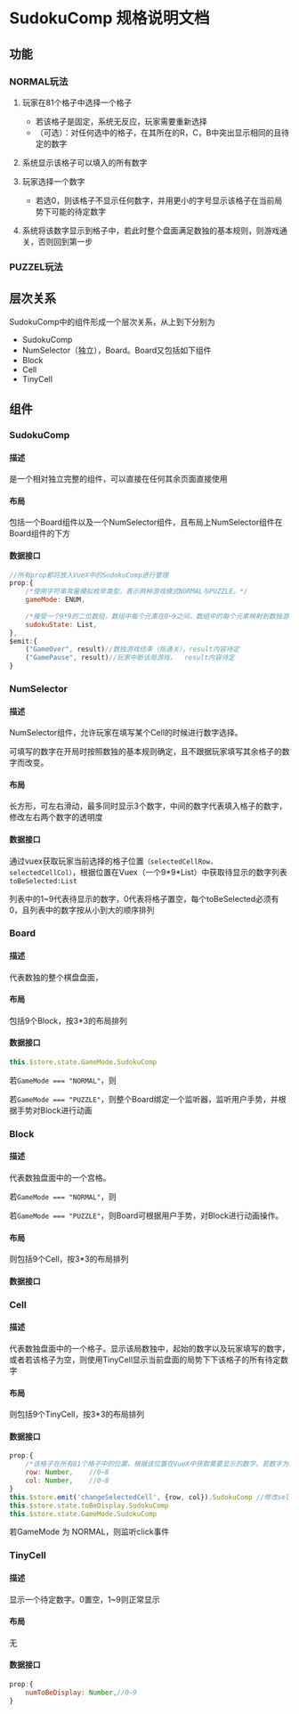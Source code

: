 # SudokuComp 规格说明文档

## 功能

### NORMAL玩法

1. 玩家在81个格子中选择一个格子
   * 若该格子是固定，系统无反应，玩家需要重新选择
   * （可选）：对任何选中的格子，在其所在的R，C，B中突出显示相同的且待定的数字
2. 系统显示该格子可以填入的所有数字
3. 玩家选择一个数字
   * 若选0，则该格子不显示任何数字，并用更小的字号显示该格子在当前局势下可能的待定数字

4. 系统将该数字显示到格子中，若此时整个盘面满足数独的基本规则，则游戏通关，否则回到第一步

### PUZZEL玩法





## 层次关系

SudokuComp中的组件形成一个层次关系，从上到下分别为

* SudokuComp
* NumSelector（独立），Board。Board又包括如下组件
* Block
* Cell
* TinyCell



## 组件

### SudokuComp

#### 描述

是一个相对独立完整的组件，可以直接在任何其余页面直接使用

#### 布局

包括一个Board组件以及一个NumSelector组件，且布局上NumSelector组件在Board组件的下方

#### 数据接口

```js
//所有prop都将放入VueX中的SudokuComp进行管理
prop:{   
    /*使用字符串常量模拟枚举类型，表示两种游戏模式NORMAL与PUZZLE。*/
    gameMode: ENUM, 
        
    /*接受一个9*9的二位数组，数组中每个元素在0~9之间，数组中的每个元素映射到数独游戏中的一个格子。若gameMode是NORMAL，则使用0代表需要玩家填写。若gameMode是PUZZLE，则有且仅有一个Block（即一个3*3的宫格）全为0*/
    sudokuState: List, 
},
$emit:{
    ("GameOver", result)//数独游戏结束（指通关），result内容待定
  	("GamePause", result)//玩家中断该局游戏，  result内容待定
}
```





### NumSelector

#### 描述

NumSelector组件，允许玩家在填写某个Cell的时候进行数字选择。

可填写的数字在开局时按照数独的基本规则确定，且不跟据玩家填写其余格子的数字而改变。

#### 布局

长方形，可左右滑动，最多同时显示3个数字，中间的数字代表填入格子的数字，修改左右两个数字的透明度

#### 数据接口

通过vuex获取玩家当前选择的格子位置`（selectedCellRow， selectedCellCol）`，根据位置在Vuex（一个9\*9\*List）中获取待显示的数字列表`toBeSelected:List`

列表中的1~9代表待显示的数字，0代表将格子置空，每个toBeSelected必须有0，且列表中的数字按从小到大的顺序排列





### Board

#### 描述

代表数独的整个棋盘盘面，

#### 布局

包括9个Block，按3*3的布局排列

#### 数据接口

```js
this.$store.state.GameMode.SudokuComp
```

若`GameMode === "NORMAL"`，则

若`GameMode === "PUZZLE"`，则整个Board绑定一个监听器，监听用户手势，并根据手势对Block进行动画





### Block

#### 描述

代表数独盘面中的一个宫格。

若`GameMode === "NORMAL"`，则

若`GameMode === "PUZZLE"`，则Board可根据用户手势，对Block进行动画操作。

#### 布局

则包括9个Cell，按3*3的布局排列

#### 数据接口





### Cell

#### 描述

代表数独盘面中的一个格子。显示该局数独中，起始的数字以及玩家填写的数字，或者若该格子为空，则使用TinyCell显示当前盘面的局势下下该格子的所有待定数字

#### 布局

则包括9个TinyCell，按3*3的布局排列

#### 数据接口

```js
prop:{
    /*该格子在所有81个格子中的位置，根据该位置在VueX中获取需要显示的数字。若数字为1~9，则直接显示；若为0，则显示TinyCell的内容*/
    row: Number, 	//0~8
    col: Number,	//0~8
}
this.$store.emit('changeSelectedCell', {row, col}).SudokuComp //修改selectedCellRow, selectedCellCol
this.$store.state.toBeDisplay.SudokuComp
this.$store.state.GameMode.SudokuComp
```

若GameMode 为 NORMAL，则监听click事件

### TinyCell

#### 描述

显示一个待定数字。0置空，1~9则正常显示

#### 布局

无

#### 数据接口

```js
prop:{
    numToBeDisplay: Number,//0~9
}
```

